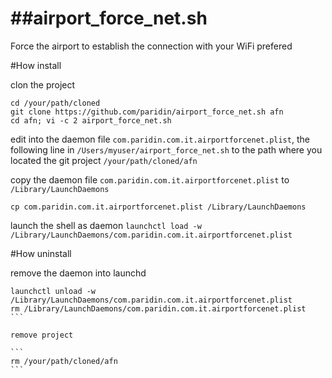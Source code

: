 ##airport_force_net.sh
====================

Force the airport to establish the connection with your WiFi prefered


#How install 

clon the project

```
cd /your/path/cloned
git clone https://github.com/paridin/airport_force_net.sh afn
cd afn; vi -c 2 airport_force_net.sh
```

edit into the daemon file `com.paridin.com.it.airportforcenet.plist`, the following line in `/Users/myuser/airport_force_net.sh` to the path where you located the git project `/your/path/cloned/afn`

copy the daemon file `com.paridin.com.it.airportforcenet.plist` to `/Library/LaunchDaemons`

```cp com.paridin.com.it.airportforcenet.plist /Library/LaunchDaemons```

launch the shell as daemon
```launchctl load -w /Library/LaunchDaemons/com.paridin.com.it.airportforcenet.plist```

#How uninstall

remove the daemon into launchd

````
launchctl unload -w /Library/LaunchDaemons/com.paridin.com.it.airportforcenet.plist
rm /Library/LaunchDaemons/com.paridin.com.it.airportforcenet.plist
```

remove project

```
rm /your/path/cloned/afn
```
